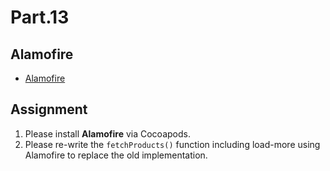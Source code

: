 # Part.13

## Alamofire

* [Alamofire](https://github.com/Alamofire/Alamofire)

## Assignment

1. Please install **Alamofire** via Cocoapods.
2. Please re-write the `fetchProducts()` function including load-more using Alamofire to replace the old implementation.